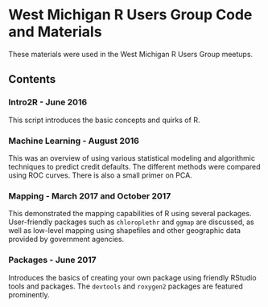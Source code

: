 West Michigan R Users Group Code and Materials
==============================================

These materials were used in the West Michigan R Users Group meetups.

## Contents

### Intro2R - June 2016
This script introduces the basic concepts and quirks of R.

### Machine Learning - August 2016
This was an overview of using various statistical modeling and algorithmic techniques to predict credit defaults. The different methods were compared using ROC curves. There is also a small primer on PCA.

### Mapping - March 2017 and October 2017
This demonstrated the mapping capabilities of R using several packages. User-friendly packages such as `chloroplethr` and `ggmap` are discussed, as well as low-level mapping using shapefiles and other geographic data provided by government agencies.

### Packages - June 2017
Introduces the basics of creating your own package using friendly RStudio tools and packages. The `devtools` and `roxygen2` packages are featured prominently.